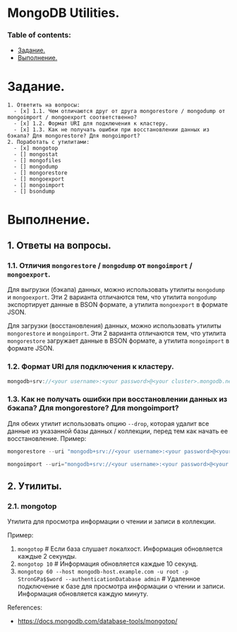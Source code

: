 # MongoDB Utilities.

### Table of contents:
  - [Задание.](#задание)
  - [Выполнение.](#выполнение)
   

# Задание.
```
1. Ответить на вопросы:
  - [x] 1.1. Чем отличаются друг от друга mongorestore / mongodump от mongoimport / mongoexport соответственно?
  - [x] 1.2. Формат URI для подключения к кластеру.
  - [x] 1.3. Как не получать ошибки при восстановлении данных из бэкапа? Для mongorestore? Для mongoimport? 
2. Поработать с утилитами:
  - [x] mongotop
  - [] mongostat
  - [] mongofiles
  - [] mongodump
  - [] mongorestore
  - [] mongoexport
  - [] mongoimport
  - [] bsondump
```
# Выполнение.

## 1. Ответы на вопросы.

### 1.1. Отличия `mongorestore` / `mongodump` от `mongoimport` / `mongoexport`.
Для выгрузки (бэкапа) данных, можно использовать утилиты `mongodump` и `mongoexport`.
Эти 2 варианта отличаются тем, что утилита `mongodump` экспортирует данные в BSON формате, а утилита `mongoexport` в формате JSON.

Для загрузки (восстановления) данных, можно использовать утилиты `mongorestore` и `mongoimport`.
Эти 2 варианта отличаются тем, что утилита `mongorestore` загружает данные в BSON формате, а утилита `mongoimport` в формате JSON.

### 1.2. Формат URI для подключения к кластеру.
```js
mongodb+srv://<your username>:<your password>@<your cluster>.mongodb.net/database
```

### 1.3. Как не получать ошибки при восстановлении данных из бэкапа? Для mongorestore? Для mongoimport?
Для обеих утилит использовать опцию `--drop`, которая удалит все данные из указанной базы данных / коллекции, перед тем как начать ее восстановление.
Пример:
```js
mongorestore --uri "mongodb+srv://<your username>:<your password>@<your cluster>.mongodb.net/sample_supplies"  --drop dump

mongoimport --uri="mongodb+srv://<your username>:<your password>@<your cluster>.mongodb.net/sample_supplies" --drop sales.json
```

## 2. Утилиты.

### 2.1. mongotop
Утилита для просмотра информации о чтении и записи в коллекции.

Пример:
1. `mongotop` # Если база слушает локалхост. Информация обновляется каждые 2 секунды.
2. `mongotop 10` # Информация обновляется каждые 10 секунд.
3. `mongotop 60 --host mongodb-host.example.com -u root -p StronGPa$$word --authenticationDatabase admin` # Удаленное подключение к базе для просмотра информации о чтении и записи. Информация обновляется каждую минуту.

References:
- https://docs.mongodb.com/database-tools/mongotop/